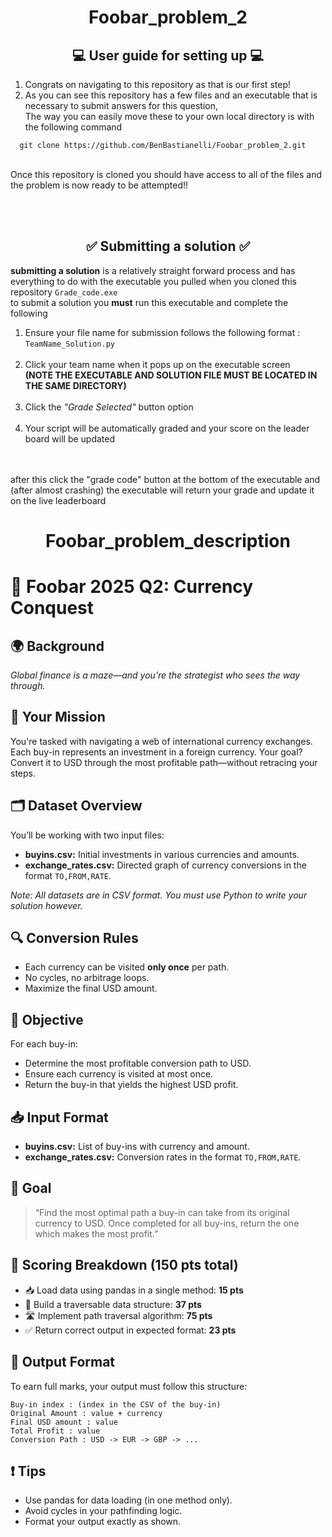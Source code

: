 <div align ="center">
  
# Foobar_problem_2 <br>

</div>

<div align="center">

## 💻 User guide for setting up 💻

</div>

  1. Congrats on navigating to this repository as that is our first step!<br>
  2. As you can see this repository has a few files and an executable that is necessary to submit answers for this question,<br>
  The way you can easily move these to your own local directory is with the following command <br>
  ``` 
    git clone https://github.com/BenBastianelli/Foobar_problem_2.git 
  ```
<br>
Once this repository is cloned you should have access to all of the files and the problem is now ready to be attempted!!

<br> <br> 

<div align="center">
  
## ✅ Submitting a solution ✅ <br>

</div>

**submitting a solution** is a relatively straight forward process and has everything to do with the executable you pulled when you cloned this repository ` Grade_code.exe ` <br>
to submit a solution you **must** run this executable and complete the following<br>
1. Ensure your file name for submission follows the following format : ` TeamName_Solution.py ` <br> <br>
2. Click your team name when it pops up on the executable screen <br>**(NOTE THE EXECUTABLE AND SOLUTION FILE MUST BE LOCATED IN THE SAME DIRECTORY)** <br> <br>
3. Click the *"Grade Selected"* button option <br> <br>
4. Your script will be automatically graded and your score on the leader board will be updated <br> <br>

<br>
after this click the "grade code" button at the bottom of the executable and (after almost crashing) the executable will return your grade and update it on the live leaderboard

<div align ="center">
  
# Foobar_problem_description <br>

</div>

# 💱 Foobar 2025 Q2: Currency Conquest

## 🌍 Background
*Global finance is a maze—and you're the strategist who sees the way through.*

## 🎯 Your Mission
You're tasked with navigating a web of international currency exchanges. Each buy-in represents an investment in a foreign currency. Your goal? Convert it to USD through the most profitable path—without retracing your steps.

## 🗂️ Dataset Overview
You’ll be working with two input files:

- **buyins.csv:** Initial investments in various currencies and amounts.
- **exchange_rates.csv:** Directed graph of currency conversions in the format `TO,FROM,RATE`.

*Note: All datasets are in CSV format. You must use Python to write your solution however.*

## 🔍 Conversion Rules
- Each currency can be visited **only once** per path.
- No cycles, no arbitrage loops.
- Maximize the final USD amount.

## 🧠 Objective
For each buy-in:

- Determine the most profitable conversion path to USD.
- Ensure each currency is visited at most once.
- Return the buy-in that yields the highest USD profit.

## 📥 Input Format
- **buyins.csv:** List of buy-ins with currency and amount.
- **exchange_rates.csv:** Conversion rates in the format `TO,FROM,RATE`.

## 🏁 Goal
> “Find the most optimal path a buy-in can take from its original currency to USD. Once completed for all buy-ins, return the one which makes the most profit.”

## 🧮 Scoring Breakdown (150 pts total)
- 📥 Load data using pandas in a single method: **15 pts**
- 🧭 Build a traversable data structure: **37 pts**
- 🛣️ Implement path traversal algorithm: **75 pts**
- ✅ Return correct output in expected format: **23 pts**

## 📌 Output Format
To earn full marks, your output must follow this structure:
```
Buy-in index : (index in the CSV of the buy-in)
Original Amount : value + currency 
Final USD amount : value 
Total Profit : value 
Conversion Path : USD -> EUR -> GBP -> ...
```
## ❗ Tips
- Use pandas for data loading (in one method only).
- Avoid cycles in your pathfinding logic.
- Format your output exactly as shown.

